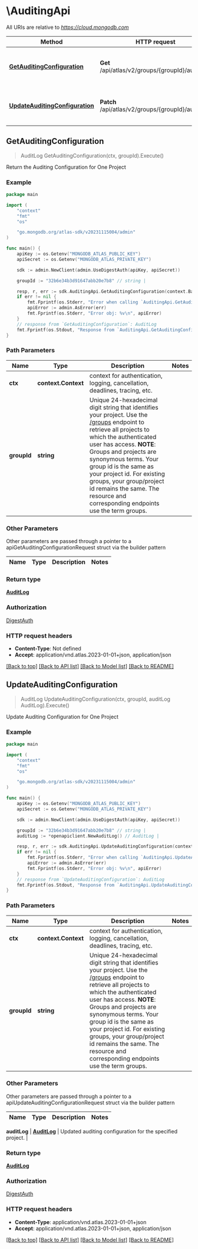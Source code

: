 # \AuditingApi

All URIs are relative to *https://cloud.mongodb.com*

Method | HTTP request | Description
------------- | ------------- | -------------
[**GetAuditingConfiguration**](AuditingApi.md#GetAuditingConfiguration) | **Get** /api/atlas/v2/groups/{groupId}/auditLog | Return the Auditing Configuration for One Project
[**UpdateAuditingConfiguration**](AuditingApi.md#UpdateAuditingConfiguration) | **Patch** /api/atlas/v2/groups/{groupId}/auditLog | Update Auditing Configuration for One Project



## GetAuditingConfiguration

> AuditLog GetAuditingConfiguration(ctx, groupId).Execute()

Return the Auditing Configuration for One Project


### Example

```go
package main

import (
    "context"
    "fmt"
    "os"

    "go.mongodb.org/atlas-sdk/v20231115004/admin"
)

func main() {
    apiKey := os.Getenv("MONGODB_ATLAS_PUBLIC_KEY")
    apiSecret := os.Getenv("MONGODB_ATLAS_PRIVATE_KEY")

    sdk := admin.NewClient(admin.UseDigestAuth(apiKey, apiSecret))

    groupId := "32b6e34b3d91647abb20e7b8" // string | 

    resp, r, err := sdk.AuditingApi.GetAuditingConfiguration(context.Background(), groupId).Execute()
    if err != nil {
        fmt.Fprintf(os.Stderr, "Error when calling `AuditingApi.GetAuditingConfiguration``: %v\n", err)
        apiError := admin.AsError(err)
        fmt.Fprintf(os.Stderr, "Error obj: %v\n", apiError)
    }
    // response from `GetAuditingConfiguration`: AuditLog
    fmt.Fprintf(os.Stdout, "Response from `AuditingApi.GetAuditingConfiguration`: %v\n", resp)
}
```

### Path Parameters


Name | Type | Description  | Notes
------------- | ------------- | ------------- | -------------
**ctx** | **context.Context** | context for authentication, logging, cancellation, deadlines, tracing, etc.
**groupId** | **string** | Unique 24-hexadecimal digit string that identifies your project. Use the [/groups](#tag/Projects/operation/listProjects) endpoint to retrieve all projects to which the authenticated user has access.  **NOTE**: Groups and projects are synonymous terms. Your group id is the same as your project id. For existing groups, your group/project id remains the same. The resource and corresponding endpoints use the term groups. | 

### Other Parameters

Other parameters are passed through a pointer to a apiGetAuditingConfigurationRequest struct via the builder pattern


Name | Type | Description  | Notes
------------- | ------------- | ------------- | -------------


### Return type

[**AuditLog**](AuditLog.md)

### Authorization
[DigestAuth](../README.md#Authentication)

### HTTP request headers

- **Content-Type**: Not defined
- **Accept**: application/vnd.atlas.2023-01-01+json, application/json

[[Back to top]](#) [[Back to API list]](../README.md#documentation-for-api-endpoints)
[[Back to Model list]](../README.md#documentation-for-models)
[[Back to README]](../README.md)


## UpdateAuditingConfiguration

> AuditLog UpdateAuditingConfiguration(ctx, groupId, auditLog AuditLog).Execute()

Update Auditing Configuration for One Project


### Example

```go
package main

import (
    "context"
    "fmt"
    "os"

    "go.mongodb.org/atlas-sdk/v20231115004/admin"
)

func main() {
    apiKey := os.Getenv("MONGODB_ATLAS_PUBLIC_KEY")
    apiSecret := os.Getenv("MONGODB_ATLAS_PRIVATE_KEY")

    sdk := admin.NewClient(admin.UseDigestAuth(apiKey, apiSecret))

    groupId := "32b6e34b3d91647abb20e7b8" // string | 
    auditLog := *openapiclient.NewAuditLog() // AuditLog | 

    resp, r, err := sdk.AuditingApi.UpdateAuditingConfiguration(context.Background(), groupId, &auditLog).Execute()
    if err != nil {
        fmt.Fprintf(os.Stderr, "Error when calling `AuditingApi.UpdateAuditingConfiguration``: %v\n", err)
        apiError := admin.AsError(err)
        fmt.Fprintf(os.Stderr, "Error obj: %v\n", apiError)
    }
    // response from `UpdateAuditingConfiguration`: AuditLog
    fmt.Fprintf(os.Stdout, "Response from `AuditingApi.UpdateAuditingConfiguration`: %v\n", resp)
}
```

### Path Parameters


Name | Type | Description  | Notes
------------- | ------------- | ------------- | -------------
**ctx** | **context.Context** | context for authentication, logging, cancellation, deadlines, tracing, etc.
**groupId** | **string** | Unique 24-hexadecimal digit string that identifies your project. Use the [/groups](#tag/Projects/operation/listProjects) endpoint to retrieve all projects to which the authenticated user has access.  **NOTE**: Groups and projects are synonymous terms. Your group id is the same as your project id. For existing groups, your group/project id remains the same. The resource and corresponding endpoints use the term groups. | 

### Other Parameters

Other parameters are passed through a pointer to a apiUpdateAuditingConfigurationRequest struct via the builder pattern


Name | Type | Description  | Notes
------------- | ------------- | ------------- | -------------

 **auditLog** | [**AuditLog**](AuditLog.md) | Updated auditing configuration for the specified project. | 

### Return type

[**AuditLog**](AuditLog.md)

### Authorization
[DigestAuth](../README.md#Authentication)

### HTTP request headers

- **Content-Type**: application/vnd.atlas.2023-01-01+json
- **Accept**: application/vnd.atlas.2023-01-01+json, application/json

[[Back to top]](#) [[Back to API list]](../README.md#documentation-for-api-endpoints)
[[Back to Model list]](../README.md#documentation-for-models)
[[Back to README]](../README.md)


